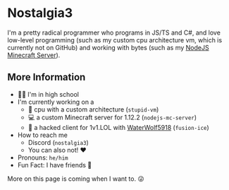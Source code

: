 # Nostalgia3

I'm a pretty radical programmer who programs in JS/TS and C#, and love low-level programming (such as my custom cpu architecture vm, which is currently not on GitHub) and working with bytes (such as my [NodeJS Minecraft Server](https://github.com/Nostalgia-3/nodejs-mc-server)).

## More Information
* 🧑‍🎓 I'm in high school
* I'm currently working on a
  * 🧰 cpu with a custom architecture (`stupid-vm`)
  * 💻 a custom Minecraft server for 1.12.2 (`nodejs-mc-server`)
  * 💾 a hacked client for 1v1.LOL with [WaterWolf5918](https://github.com/WaterWolf5918) (`fusion-ice`)
* How to reach me
  * Discord (`nostalgia3`)
  * You can also not! ❤️
* Pronouns: `he/him`
* Fun Fact: I have friends 🤪


More on this page is coming when I want to. 😜
